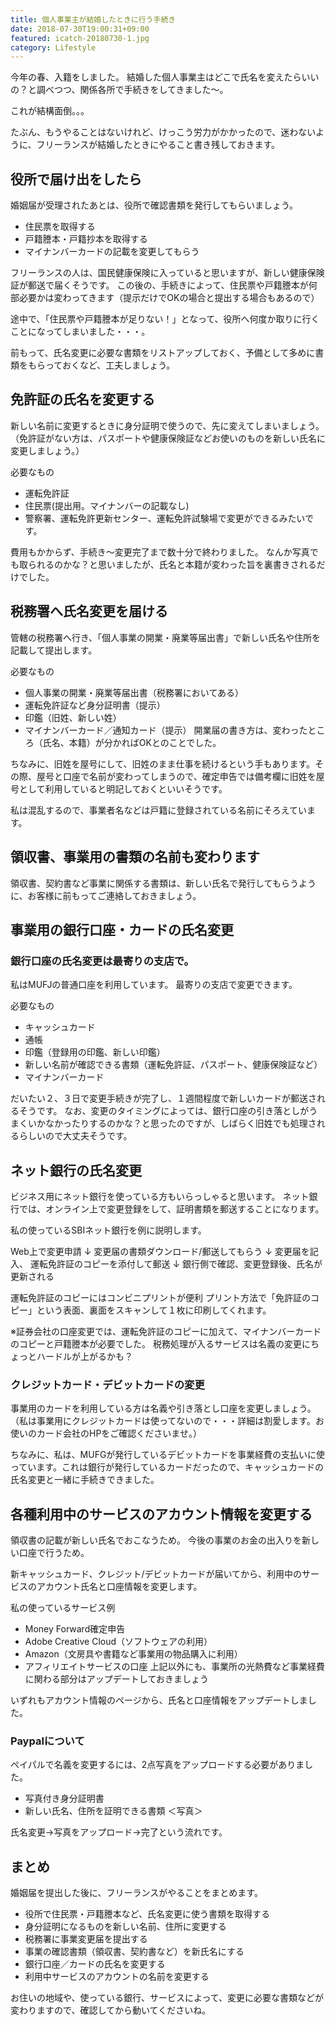 ```yaml
---
title: 個人事業主が結婚したときに行う手続き
date: 2018-07-30T19:00:31+09:00
featured: icatch-20180730-1.jpg
category: Lifestyle
---
```


今年の春、入籍をしました。
結婚した個人事業主はどこで氏名を変えたらいいの？と調べつつ、関係各所で手続きをしてきました〜。

これが結構面倒。。。

たぶん、もうやることはないけれど、けっこう労力がかかったので、迷わないように、フリーランスが結婚したときにやること書き残しておきます。

## 役所で届け出をしたら

婚姻届が受理されたあとは、役所で確認書類を発行してもらいましょう。

* 住民票を取得する
* 戸籍謄本・戸籍抄本を取得する
* マイナンバーカードの記載を変更してもらう

フリーランスの人は、国民健康保険に入っていると思いますが、新しい健康保険証が郵送で届くそうです。
この後の、手続きによって、住民票や戸籍謄本が何部必要かは変わってきます（提示だけでOKの場合と提出する場合もあるので）

途中で、「住民票や戸籍謄本が足りない！」となって、役所へ何度か取りに行くことになってしまいました・・・。

前もって、氏名変更に必要な書類をリストアップしておく、予備として多めに書類をもらっておくなど、工夫しましょう。

## 免許証の氏名を変更する

新しい名前に変更するときに身分証明で使うので、先に変えてしまいましょう。（免許証がない方は、パスポートや健康保険証などお使いのものを新しい氏名に変更しましょう。）

必要なもの

* 運転免許証
* 住民票(提出用。マイナンバーの記載なし)
* 警察署、運転免許更新センター、運転免許試験場で変更ができるみたいです。

費用もかからず、手続き〜変更完了まで数十分で終わりました。
なんか写真でも取られるのかな？と思いましたが、氏名と本籍が変わった旨を裏書きされるだけでした。

## 税務署へ氏名変更を届ける

管轄の税務署へ行き、「個人事業の開業・廃業等届出書」で新しい氏名や住所を記載して提出します。

必要なもの

* 個人事業の開業・廃業等届出書（税務署においてある）
* 運転免許証など身分証明書（提示）
* 印鑑（旧姓、新しい姓）
* マイナンバーカード／通知カード（提示）
 開業届の書き方は、変わったところ（氏名、本籍）が分かればOKとのことでした。

ちなみに、旧姓を屋号にして、旧姓のまま仕事を続けるという手もあります。その際、屋号と口座で名前が変わってしまうので、確定申告では備考欄に旧姓を屋号として利用していると明記しておくといいそうです。

私は混乱するので、事業者名などは戸籍に登録されている名前にそろえています。

## 領収書、事業用の書類の名前も変わります

領収書、契約書など事業に関係する書類は、新しい氏名で発行してもらうように、お客様に前もってご連絡しておきましょう。

## 事業用の銀行口座・カードの氏名変更

### 銀行口座の氏名変更は最寄りの支店で。

私はMUFJの普通口座を利用しています。
最寄りの支店で変更できます。

必要なもの

* キャッシュカード
* 通帳
* 印鑑（登録用の印鑑、新しい印鑑）
* 新しい名前が確認できる書類（運転免許証、パスポート、健康保険証など）
* マイナンバーカード


だいたい２、３日で変更手続きが完了し、１週間程度で新しいカードが郵送されるそうです。
なお、変更のタイミングによっては、銀行口座の引き落としがうまくいかなかったりするのかな？と思ったのですが、しばらく旧姓でも処理されるらしいので大丈夫そうです。

## ネット銀行の氏名変更

ビジネス用にネット銀行を使っている方もいらっしゃると思います。
ネット銀行では、オンライン上で変更登録をして、証明書類を郵送することになります。

私の使っているSBIネット銀行を例に説明します。

Web上で変更申請
↓
変更届の書類ダウンロード/郵送してもらう
↓
変更届を記入、 運転免許証のコピーを添付して郵送
↓
銀行側で確認、変更登録後、氏名が更新される

運転免許証のコピーにはコンビニプリントが便利
プリント方法で「免許証のコピー」という表面、裏面をスキャンして１枚に印刷してくれます。

※証券会社の口座変更では、運転免許証のコピーに加えて、マイナンバーカードのコピーと戸籍謄本が必要でした。
税務処理が入るサービスは名義の変更にちょっとハードルが上がるかも？

### クレジットカード・デビットカードの変更

事業用のカードを利用している方は名義や引き落とし口座を変更しましょう。（私は事業用にクレジットカードは使ってないので・・・詳細は割愛します。お使いのカード会社のHPをご確認くださいませ。）

ちなみに、私は、MUFGが発行しているデビットカードを事業経費の支払いに使っています。これは銀行が発行しているカードだったので、キャッシュカードの氏名変更と一緒に手続きできました。

## 各種利用中のサービスのアカウント情報を変更する

領収書の記載が新しい氏名でおこなうため。
今後の事業のお金の出入りを新しい口座で行うため。

 新キャッシュカード、クレジット/デビットカードが届いてから、利用中のサービスのアカウント氏名と口座情報を変更します。

 私の使っているサービス例

* Money Forward確定申告
* Adobe Creative Cloud（ソフトウェアの利用）
* Amazon（文房具や書籍など事業用の物品購入に利用）
* アフィリエイトサービスの口座
 上記以外にも、事業所の光熱費など事業経費に関わる部分はアップデートしておきましょう

いずれもアカウント情報のページから、氏名と口座情報をアップデートしました。

### Paypalについて

 ペイパルで名義を変更するには、2点写真をアップロードする必要がありました。

* 写真付き身分証明書
* 新しい氏名、住所を証明できる書類
 ＜写真＞

氏名変更→写真をアップロード→完了という流れです。

## まとめ

婚姻届を提出した後に、フリーランスがやることをまとめます。

* 役所で住民票・戸籍謄本など、氏名変更に使う書類を取得する
* 身分証明になるものを新しい名前、住所に変更する
* 税務署に事業変更届を提出する
* 事業の確認書類（領収書、契約書など）を新氏名にする
* 銀行口座／カードの氏名を変更する
* 利用中サービスのアカウントの名前を変更する


お住いの地域や、使っている銀行、サービスによって、変更に必要な書類などが変わりますので、確認してから動いてくださいね。
